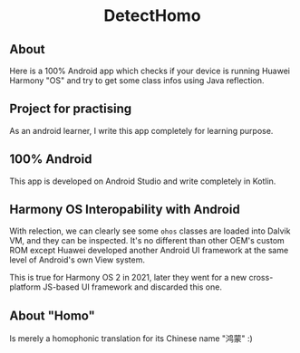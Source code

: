 <h1 align='center'>DetectHomo</h1>

## About

Here is a 100% Android app which checks if your device is running Huawei Harmony "OS" and try to get some class infos using Java reflection.

## Project for practising

As an android learner, I write this app completely for learning purpose. 

## 100% Android

This app is developed on Android Studio and write completely in Kotlin.
## Harmony OS Interopability with Android

With relection, we can clearly see some `ohos` classes are loaded into Dalvik VM, and they can be inspected. It's no different than other OEM's custom ROM except Huawei developed another Android UI framework at the same level of Android's own View system.

This is true for Harmony OS 2 in 2021, later they went for a new cross-platform JS-based UI framework and discarded this one.

## About "Homo"

Is merely a homophonic translation for its Chinese name "鸿蒙" :)
